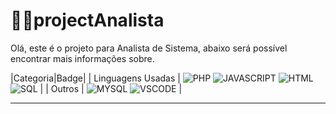 # 🧑‍💻projectAnalista

Olá, este é o projeto para Analista de Sistema, abaixo será possível encontrar mais informações sobre.

|Categoria|Badge|
| Linguagens Usadas | ![PHP](https://img.shields.io/badge/PHP-blue?style=for-the-badge&logo=php&logoColor=white&logoSize=auto&link=https%3A%2F%2Fgithub.com%2Fj0v3%2Ftrainning%2Ftree%2F9fb9816efb6ba8464023d1967564320f1cd141cc%2FprojectAnalista%2Fphp) ![JAVASCRIPT](https://img.shields.io/badge/JavaScript-yellow?style=for-the-badge&logo=javascript&logoColor=white&logoSize=auto&link=https%3A%2F%2Fgithub.com%2Fj0v3%2Ftrainning%2Ftree%2F9fb9816efb6ba8464023d1967564320f1cd141cc%2FprojectAnalista%2Fweb) ![HTML](https://img.shields.io/badge/HTML-orange?style=for-the-badge&logo=html5&logoColor=white&logoSize=auto&link=https%3A%2F%2Fgithub.com%2Fj0v3%2Ftrainning%2Ftree%2F9fb9816efb6ba8464023d1967564320f1cd141cc%2FprojectAnalista%2Fweb)  ![SQL](https://img.shields.io/badge/SQL-blue?style=for-the-badge&logo=mysql&logoColor=white&logoSize=auto&link=https%3A%2F%2Fgithub.com%2Fj0v3%2Ftrainning%2Ftree%2F9fb9816efb6ba8464023d1967564320f1cd141cc%2FprojectAnalista%2Fsql) |
| Outros | ![MYSQL](https://img.shields.io/badge/MySQL-blue?style=for-the-badge&logo=mysql&logoColor=white&logoSize=auto) ![VSCODE](https://img.shields.io/badge/VSCode-blue?style=for-the-badge&logoColor=white&logoSize=auto) |

---
